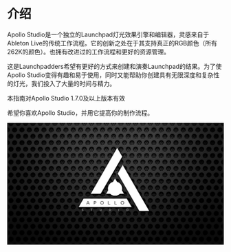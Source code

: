 # 介绍

Apollo Studio是一个独立的Launchpad灯光效果引擎和编辑器，灵感来自于Ableton Live的传统工作流程。它的创新之处在于其支持真正的RGB颜色（所有262K的颜色）。也拥有改进过的工作流程和更好的资源管理。

这是Launchpadders希望有更好的方式来创建和演奏Launchpad的结果。为了使Apollo Studio变得有趣和易于使用，同时又能帮助你创建具有无限深度和复杂性的灯光，我们投入了大量的时间与精力。

本指南对Apollo Studio 1.7.0及以上版本有效

希望你喜欢Apollo Studio，并用它提高你的制作流程。

![](../.gitbook/assets/cover.png)

